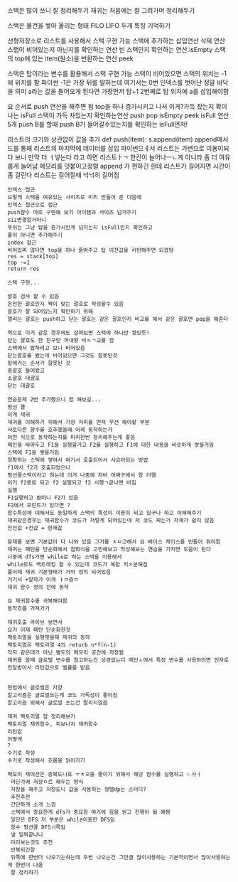 스택은 많이 쓰니 잘 정리해두기
재귀는 처음에는 잘 그려가며 정리해두기

스택은 물건을 쌓아 올리는 형태
FILO
LIFO
두개 특징 기억하기

선형저장소로 리스트를 사용해서 스택 구현 가능
스택에 추가하는 삽입연산
삭제 연산
스탭이 비어있는지 아닌지를 확인하는 연산
빈 스택인지 확인하는 연산.isEmpty
스택의 top에 있는 item(원소)을 반환하는 연산 peek

스택은 탑이라는 변수를 활용해서 스택 구현 가능
스택이 비어있으면 스택의 위치는 -1에 위치를 함
파이썬 -1은 가장 뒤를 말하는데
여기서는 0번 인덱스를 벗어난 정말 바닥을 의미
a라는 값을 들어오게 된다면 가장먼저 탑+1 2번째로 탑 위치에 a를 삽입해야함

요 순서로 push 연산을 해주면 됨
top을 하나 증가시키고 나서 이게?가득 찼는지 확이나는 isFull
스택이 가득 차있는지 확인하는연산
push pop isEmpty peek isFull
연산 5개
push B를 할때 push B가 들어갈수있는지를 확인하는 isFull먼저!

리스트의 크기와 상관없이 값을 추가
def push(item):
    s.append(item)
    append메서드를 통해 리스트의 마지막에 데이터를 삽입
    파이썬으ㅔ서 리스트는 가변으로 이용이되다 보니 만약 더 ㅓ넣는다 라고 하면 리스트ㅏㄱ 한칸이 늘어나ㅡㄴ게 아니라 좀 더 여유롭게 늘어남
    메모리를 덧붙이고정렬
    append 가 편하긴 한데 리스트가 길어지면 시간이 좀 걸린다
    리스트는 길어질때 넉넉히 길어짐

    인덱스 접근
    요렇게 스택을 여유있는 사이즈로 미리 만들어 준 다음에
    인덱스 접근으로 접근
    push햠수 따로 구현해 보기 아이템과 사이즈 넘겨주기
    siz변곃알거아니
    푸쉬는 그냥 탑을 증가시킨게 넘치는지 isFull인지 확인하고 
    풀이 아니면 추가해주기
    index 접근
    비어있찌 않다면 top을 하나 줄여주고 탑 이전값을 리턴해주면 되겠땅
    res = stack[top]
    top -=1
    return res

    스택 구현...

    괄호 검사 할 수 있음
    온전한 괄호인지 짝이 맞는 괄호로 작성할수 있음
    괄호가 잘 되어있느지 확인하기 위해
    열리는 괄호는 push하고 닫는 괄호는 같은 괄호인지 비교를 해서 같은 괄호면 pop을 해준다

    역으로 이거 같은 경우에도 살펴보면 스택에 하나만 쌓있듯!
    닫는 괄호도 한 친구만 꺼내왓 비ㅛㄱ교를 함
    스택에서 팝하려고 보니 비어있음
    닫는괄호를 봤는데 비어있으면 그것도 잘못된것
    밑에거는 순서가 잘못된 것
    중괄호 들어왔고
    소괄호 대괄호
    닫는 대괄호

    연습문제 2번 추가했으니 함 해보길...
    펑션 콜
    이게 재귀
    재귀를 이해하기 위해서 가장 저이를 먼저 우선 해야할 부분
    서로다른 함수를 호추했을때 어케 동작하는가
    어떤 식으로 동작하는지를 미리한번 정리해주는게 좋음
    메인을 싸아두고 F1을 실행할거고 F2를 실행하고 F1에 대한 내용을 비슷하게 쌓을거임
    스택에 F1을 쌓을거임
    정확히는 스택에 쌓여서 여기서 호출되어서 사요이되는 방법
    f1에서 f2가 호출되었으니
    펑션콜스택이라고 하는데 이거 나중에 자바 어쩌구에서 함 더햄
    이거 f2종료 되고 f2 실행되고 f2 시행ㄱ긑나면 바짐
    실행
    F1실행하고 봤떠니 F2가 있음
    F2에서 프린트가 있다면 ?
    함수특성에 대해서도 동일하게 스택의 특성이 이용이 되고 있구나 하고 이해해주기
    재귀같은경우는 재귀함수가 코드가 저렇게 되어있는데 저 코드 짜는거 자체가 쉽지 않음
    전전값 +전값 = 현재값

    문제를 보면 기본값이 다 나와 있음 그거를 ㅊㅁ고해서 요 베이스 케이스를 만들어 줘야함
    재귀는 패턴을 단순화해서 점화식을 고민해보고 작성해보는 연습을 가지면 도움이 된다
    나중에 dfs가면 while로 하는 스택을 이용해서
    while로도 백트래킹 할 수 있는데 코드가 복잡 지ㅈ분해짐
    풀이때 재귀 기본형태가 거의 정의 되어있음
    거기서 +알파가 이게 ㅏㅁ증ㅁ
    재귀 함수 정의 전에 동작

    요 재귀함수를 극복해야함
    동작흐름 가져가기

    재귀호출 라이브 보면서
    요거 이제 패턴 단순화한것
    팩토리얼을 실행햇을때 재귀의 동작
    팩토리얼은 팩토리얼 4의 returb n*f(n-1)
    각자 같은데가 아닌 별도의 메모리 공간에 저장됨
    재귀를 쓸때 글로벌 변수를 참고하는건 상관없는디 메인ㅅ에서 특정 변수를 사용하려면 인자로 전달받아서 리턴값으로 밸률를 받음

    
    현업에서 글로벌은 지양
    알고리즘은 글로벌쓰는게 코드 가독성이 좋아짐
    알고리즘 위해서 글로벌 쓰는건 말리지않음

    재귀 팩토리얼 함 정리해보기
    팩토리얼 재귀함수, 피보나치 재귀함수
    리턴값
    어떻게 
    ?
    수기로 작성
    수기로 작성해서 흐름을 읽어가기

    메모이 제이션은 중복도니호 ㅜㅊㄹ을 줄이기 위해서 해당 함수를 실행하고 ㄴ사ㅓ
     어딘가에 저장ㅇ르 해두는 방식
     저장을 해주고 저장도니 값을 사용하는 형탤dp는 스터디?
     추천추천
     간단하게 소개 느낌
     스택에서 중요한게 dfs가 중요함 여기에 힘을 씯고 진행이 될 예쩡
     일단은 DFS 저 부분은 while이용한 DFS임
     함수 펑션콜 DFSㅟ쪽임
     낼 일찍끝나니
     미리보는것도 추천
     반복되긴함
     뒤쪽에 한번더 나오기는하는데 두번 나오는건 그만큼 많이사용하는 기본적이면서 많이사용하는게 한번더 나옴
     잘 정리하기
     